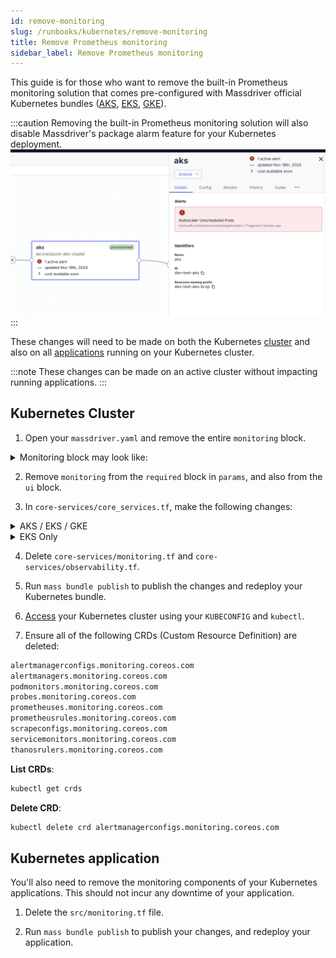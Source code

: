 ```yaml
---
id: remove-monitoring
slug: /runbooks/kubernetes/remove-monitoring
title: Remove Prometheus monitoring
sidebar_label: Remove Prometheus monitoring
---
```


This guide is for those who want to remove the built-in Prometheus monitoring solution that comes pre-configured with Massdriver official Kubernetes bundles ([AKS](https://github.com/massdriver-cloud/azure-aks-cluster), [EKS](https://github.com/massdriver-cloud/aws-eks-cluster), [GKE](https://github.com/massdriver-cloud/gcp-gke-cluster)).


:::caution
Removing the built-in Prometheus monitoring solution will also disable Massdriver's package alarm feature for your Kubernetes deployment. ![](./aks-alarm.png)
:::

These changes will need to be made on both the Kubernetes [cluster](#kubernetes-cluster) and also on all [applications](#kubernetes-application) running on your Kubernetes cluster.

:::note
These changes can be made on an active cluster without impacting running applications.
:::

## Kubernetes Cluster

1. Open your `massdriver.yaml` and remove the entire `monitoring` block.

<details>
    <summary>Monitoring block may look like:</summary>

```yaml
monitoring:
  type: object
  title: Monitoring
  required:
    - prometheus
  properties:
    prometheus:
      type: object
      title: Prometheus Configuration
      description: Configuration settings for the Prometheus instances that are automatically installed into the cluster to provide monitoring capabilities
      required:
        - grafana_enabled
      properties:
        grafana_enabled:
          title: Enable Grafana
          type: boolean
          description: Install Grafana into the cluster to provide a metric visualizer
          default: false
      dependencies:
        grafana_enabled:
          oneOf:
          - properties:
              grafana_enabled:
                const: false
          - properties:
              grafana_enabled:
                const: true
              grafana_password:
                title: Grafana Admin Password
                description: Set the password for the `admin` user
                type: string
                format: password
            required:
            - grafana_password
```

</details>

2. Remove `monitoring` from the `required` block in `params`, and also from the `ui` block.

3. In `core-services/core_services.tf`, make the following changes:

<details>
    <summary>AKS / EKS / GKE</summary>

Remove all instances of:

```terraform
depends_on = [module.prometheus-observability]
```

Remove from `module "ingress_nginx"`:

```terraform
metrics = {
  enabled = true
  serviceMonitor = {
    enabled = true
  }
}
```

</details>

<details>
    <summary>EKS Only</summary>

Remove from `module "cluster-autoscaler"`:

```terraform
serviceMonitor = {
  enabled   = true
  namespace = "kube-system"
  selector  = var.md_metadata.default_tags
}
```

</details>

4. Delete `core-services/monitoring.tf` and `core-services/observability.tf`.

5. Run `mass bundle publish` to publish the changes and redeploy your Kubernetes bundle.

6. [Access](./01-access.md) your Kubernetes cluster using your `KUBECONFIG` and `kubectl`.

7. Ensure all of the following CRDs (Custom Resource Definition) are deleted:

```bash
alertmanagerconfigs.monitoring.coreos.com
alertmanagers.monitoring.coreos.com
podmonitors.monitoring.coreos.com
probes.monitoring.coreos.com
prometheuses.monitoring.coreos.com
prometheusrules.monitoring.coreos.com
scrapeconfigs.monitoring.coreos.com
servicemonitors.monitoring.coreos.com
thanosrulers.monitoring.coreos.com
```

**List CRDs**:

```bash
kubectl get crds
```

**Delete CRD**:

```bash
kubectl delete crd alertmanagerconfigs.monitoring.coreos.com
```

## Kubernetes application 

You'll also need to remove the monitoring components of your Kubernetes applications. This should not incur any downtime of your application.

1. Delete the `src/monitoring.tf` file.

2. Run `mass bundle publish` to publish your changes, and redeploy your application.
